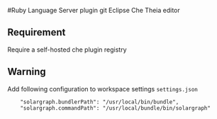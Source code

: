 #Ruby Language Server plugin git Eclipse Che Theia editor

## Requirement
Require a self-hosted che plugin registry

## Warning
Add following configuration to workspace settings `settings.json`

```
    "solargraph.bundlerPath": "/usr/local/bin/bundle",
    "solargraph.commandPath": "/usr/local/bundle/bin/solargraph"
```

